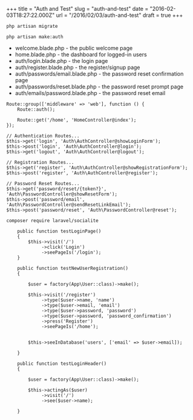 +++
title = "Auth and Test"
slug = "auth-and-test"
date = "2016-02-03T18:27:22.000Z"
url = "/2016/02/03/auth-and-test"
draft = true
+++

```
php artisan migrate
```

```
php artisan make:auth
```

- welcome.blade.php - the public welcome page
- home.blade.php - the dashboard for logged-in users
- auth/login.blade.php - the login page
- auth/register.blade.php - the register/signup page
- auth/passwords/email.blade.php - the password reset confirmation page
- auth/passwords/reset.blade.php - the password reset prompt page
- auth/emails/password.blade.php - the password reset email

```
Route::group(['middleware' => 'web'], function () {
    Route::auth();

    Route::get('/home', 'HomeController@index');
});
```

```
// Authentication Routes...
$this->get('login', 'Auth\AuthController@showLoginForm');
$this->post('login', 'Auth\AuthController@login');
$this->get('logout', 'Auth\AuthController@logout');

// Registration Routes...
$this->get('register', 'Auth\AuthController@showRegistrationForm');
$this->post('register', 'Auth\AuthController@register');

// Password Reset Routes...
$this->get('password/reset/{token?}', 'Auth\PasswordController@showResetForm');
$this->post('password/email', 'Auth\PasswordController@sendResetLinkEmail');
$this->post('password/reset', 'Auth\PasswordController@reset');
```

```
composer require laravel/socialite
```

```
	public function testLoginPage()
    {
        $this->visit('/')
             ->click('Login')
             ->seePageIs('/login');
    }

    public function testNewUserRegistration()
    {

        $user = factory(App\User::class)->make();

        $this->visit('/register')
             ->type($user->name, 'name')
             ->type($user->email, 'email')
             ->type($user->password, 'password')
             ->type($user->password, 'password_confirmation')
             ->press('Register')
             ->seePageIs('/home');


        $this->seeInDatabase('users', ['email' => $user->email]);

    }

    public function testLoginHeader()
    {

        $user = factory(App\User::class)->make();

        $this->actingAs($user)
             ->visit('/')
             ->see($user->name);

    }
```

